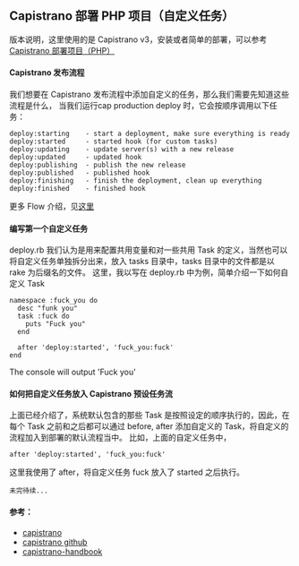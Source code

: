 ## Capistrano 部署 PHP 项目（自定义任务）

版本说明，这里使用的是 Capistrano v3，安装或者简单的部署，可以参考 [Capistrano 部署项目（PHP）](https://github.com/emanci/deploy-practices/blob/master/capistrano.md)

#### Capistrano 发布流程
我们想要在 Capistrano 发布流程中添加自定义的任务，那么我们需要先知道这些流程是什么，
当我们运行cap production deploy 时，它会按顺序调用以下任务：
```code
deploy:starting    - start a deployment, make sure everything is ready
deploy:started     - started hook (for custom tasks)
deploy:updating    - update server(s) with a new release
deploy:updated     - updated hook
deploy:publishing  - publish the new release
deploy:published   - published hook
deploy:finishing   - finish the deployment, clean up everything
deploy:finished    - finished hook
```
更多 Flow 介绍，见[这里](http://capistranorb.com/documentation/getting-started/flow)

#### 编写第一个自定义任务
deploy.rb 我们认为是用来配置共用变量和对一些共用 Task 的定义，当然也可以将自定义任务单独拆分出来，放入 tasks 目录中，tasks 目录中的文件都是以 rake 为后缀名的文件。
这里，我以写在 deploy.rb 中为例，简单介绍一下如何自定义 Task
```code
namespace :fuck_you do
  desc "funk you"
  task :fuck do
    puts "Fuck you"
  end

  after 'deploy:started', 'fuck_you:fuck'
end
```

The console will output 'Fuck you'

#### 如何把自定义任务放入 Capistrano 预设任务流
上面已经介绍了，系统默认包含的那些 Task 是按照设定的顺序执行的，因此，在每个 Task 之前和之后都可以通过 before, after 添加自定义的 Task，将自定义的流程加入到部署的默认流程当中。
比如，上面的自定义任务中，
```code
after 'deploy:started', 'fuck_you:fuck'
```
这里我使用了 after，将自定义任务 fuck 放入了 started 之后执行。

```code
未完待续...
```

#### 参考：
 - [capistrano](http://capistranorb.com)
 - [capistrano github](https://github.com/capistrano/capistrano)
 - [capistrano-handbook](https://github.com/leehambley/capistrano-handbook)
